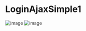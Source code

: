 # LoginAjaxSimple1

![image](https://user-images.githubusercontent.com/90009567/228398798-da1e202a-a8fc-44f4-bb85-740ea072baad.png)
![image](https://user-images.githubusercontent.com/90009567/228398855-e1d2e334-49d3-4421-b541-9a448254e82f.png)
